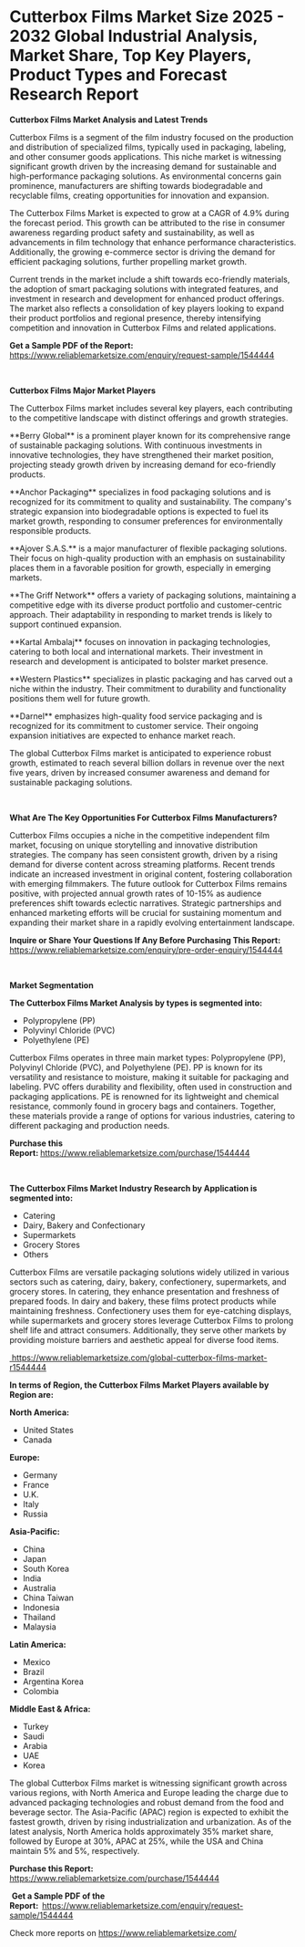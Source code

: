 <p><h1>Cutterbox Films Market Size 2025 - 2032 Global Industrial Analysis, Market Share, Top Key Players, Product Types and Forecast Research Report</h1></p><p><strong>Cutterbox Films Market Analysis and Latest Trends</strong></p>
<p><p>Cutterbox Films is a segment of the film industry focused on the production and distribution of specialized films, typically used in packaging, labeling, and other consumer goods applications. This niche market is witnessing significant growth driven by the increasing demand for sustainable and high-performance packaging solutions. As environmental concerns gain prominence, manufacturers are shifting towards biodegradable and recyclable films, creating opportunities for innovation and expansion.</p><p>The Cutterbox Films Market is expected to grow at a CAGR of 4.9% during the forecast period. This growth can be attributed to the rise in consumer awareness regarding product safety and sustainability, as well as advancements in film technology that enhance performance characteristics. Additionally, the growing e-commerce sector is driving the demand for efficient packaging solutions, further propelling market growth.</p><p>Current trends in the market include a shift towards eco-friendly materials, the adoption of smart packaging solutions with integrated features, and investment in research and development for enhanced product offerings. The market also reflects a consolidation of key players looking to expand their product portfolios and regional presence, thereby intensifying competition and innovation in Cutterbox Films and related applications.</p></p>
<p><strong>Get a Sample PDF of the Report:&nbsp;</strong> <a href="https://www.reliablemarketsize.com/enquiry/request-sample/1544444?utm_campaign=1885&utm_medium=2&utm_source=Github&utm_content=ia&utm_term=01022025&utm_id=cutterbox-films">https://www.reliablemarketsize.com/enquiry/request-sample/1544444</a></p>
<p>&nbsp;</p>
<p><strong>Cutterbox Films Major Market Players</strong></p>
<p><p>The Cutterbox Films market includes several key players, each contributing to the competitive landscape with distinct offerings and growth strategies. </p><p>**Berry Global** is a prominent player known for its comprehensive range of sustainable packaging solutions. With continuous investments in innovative technologies, they have strengthened their market position, projecting steady growth driven by increasing demand for eco-friendly products.</p><p>**Anchor Packaging** specializes in food packaging solutions and is recognized for its commitment to quality and sustainability. The company's strategic expansion into biodegradable options is expected to fuel its market growth, responding to consumer preferences for environmentally responsible products.</p><p>**Ajover S.A.S.** is a major manufacturer of flexible packaging solutions. Their focus on high-quality production with an emphasis on sustainability places them in a favorable position for growth, especially in emerging markets.</p><p>**The Griff Network** offers a variety of packaging solutions, maintaining a competitive edge with its diverse product portfolio and customer-centric approach. Their adaptability in responding to market trends is likely to support continued expansion.</p><p>**Kartal Ambalaj** focuses on innovation in packaging technologies, catering to both local and international markets. Their investment in research and development is anticipated to bolster market presence.</p><p>**Western Plastics** specializes in plastic packaging and has carved out a niche within the industry. Their commitment to durability and functionality positions them well for future growth.</p><p>**Darnel** emphasizes high-quality food service packaging and is recognized for its commitment to customer service. Their ongoing expansion initiatives are expected to enhance market reach.</p><p>The global Cutterbox Films market is anticipated to experience robust growth, estimated to reach several billion dollars in revenue over the next five years, driven by increased consumer awareness and demand for sustainable packaging solutions.</p></p>
<p>&nbsp;</p>
<p><strong>What Are The Key Opportunities For Cutterbox Films Manufacturers?</strong></p>
<p><p>Cutterbox Films occupies a niche in the competitive independent film market, focusing on unique storytelling and innovative distribution strategies. The company has seen consistent growth, driven by a rising demand for diverse content across streaming platforms. Recent trends indicate an increased investment in original content, fostering collaboration with emerging filmmakers. The future outlook for Cutterbox Films remains positive, with projected annual growth rates of 10-15% as audience preferences shift towards eclectic narratives. Strategic partnerships and enhanced marketing efforts will be crucial for sustaining momentum and expanding their market share in a rapidly evolving entertainment landscape.</p></p>
<p><strong>Inquire or Share Your Questions If Any Before Purchasing This Report:</strong> <a href="https://www.reliablemarketsize.com/enquiry/pre-order-enquiry/1544444?utm_campaign=1885&utm_medium=2&utm_source=Github&utm_content=ia&utm_term=01022025&utm_id=cutterbox-films">https://www.reliablemarketsize.com/enquiry/pre-order-enquiry/1544444</a></p>
<p>&nbsp;</p>
<p><strong>Market Segmentation</strong></p>
<p><strong>The Cutterbox Films Market Analysis by types is segmented into:</strong></p>
<p><ul><li>Polypropylene (PP)</li><li>Polyvinyl Chloride (PVC)</li><li>Polyethylene (PE)</li></ul></p>
<p><p>Cutterbox Films operates in three main market types: Polypropylene (PP), Polyvinyl Chloride (PVC), and Polyethylene (PE). PP is known for its versatility and resistance to moisture, making it suitable for packaging and labeling. PVC offers durability and flexibility, often used in construction and packaging applications. PE is renowned for its lightweight and chemical resistance, commonly found in grocery bags and containers. Together, these materials provide a range of options for various industries, catering to different packaging and production needs.</p></p>
<p><strong>Purchase this Report:&nbsp;</strong><a href="https://www.reliablemarketsize.com/purchase/1544444?utm_campaign=1885&utm_medium=2&utm_source=Github&utm_content=ia&utm_term=01022025&utm_id=cutterbox-films">https://www.reliablemarketsize.com/purchase/1544444</a></p>
<p>&nbsp;</p>
<p><strong>The Cutterbox Films Market Industry Research by Application is segmented into:</strong></p>
<p><ul><li>Catering</li><li>Dairy, Bakery and Confectionary</li><li>Supermarkets</li><li>Grocery Stores</li><li>Others</li></ul></p>
<p><p>Cutterbox Films are versatile packaging solutions widely utilized in various sectors such as catering, dairy, bakery, confectionery, supermarkets, and grocery stores. In catering, they enhance presentation and freshness of prepared foods. In dairy and bakery, these films protect products while maintaining freshness. Confectionery uses them for eye-catching displays, while supermarkets and grocery stores leverage Cutterbox Films to prolong shelf life and attract consumers. Additionally, they serve other markets by providing moisture barriers and aesthetic appeal for diverse food items.</p></p>
<p><a href="https://www.reliablemarketsize.com/global-cutterbox-films-market-r1544444?utm_campaign=1885&utm_medium=2&utm_source=Github&utm_content=ia&utm_term=01022025&utm_id=cutterbox-films">&nbsp;https://www.reliablemarketsize.com/global-cutterbox-films-market-r1544444</a></p>
<p><strong>In terms of Region, the Cutterbox Films Market Players available by Region are:</strong></p>
<p>
    <p> <strong> North America: </strong>
        <ul>
            <li>United States</li>
            <li>Canada</li>
        </ul>
        </p> 
    <p> <strong> Europe: </strong>
        <ul>
            <li>Germany</li>
            <li>France</li>
            <li>U.K.</li>
            <li>Italy</li>
            <li>Russia</li>
        </ul>
        </p> 
    <p> <strong> Asia-Pacific: </strong>
        <ul>
            <li>China</li>
            <li>Japan</li>
            <li>South Korea</li>
            <li>India</li>
            <li>Australia</li>
            <li>China Taiwan</li>
            <li>Indonesia</li>
            <li>Thailand</li>
            <li>Malaysia</li>
        </ul>
        </p> 
    <p> <strong> Latin America: </strong>
        <ul>
            <li>Mexico</li>
            <li>Brazil</li>
            <li>Argentina Korea</li>
            <li>Colombia</li>
        </ul>
        </p> 
    <p> <strong> Middle East & Africa: </strong>
        <ul>
            <li>Turkey</li>
            <li>Saudi</li>
            <li>Arabia</li>
            <li>UAE</li>
            <li>Korea</li>
        </ul>
    </p>
    </p>
<p><p>The global Cutterbox Films market is witnessing significant growth across various regions, with North America and Europe leading the charge due to advanced packaging technologies and robust demand from the food and beverage sector. The Asia-Pacific (APAC) region is expected to exhibit the fastest growth, driven by rising industrialization and urbanization. As of the latest analysis, North America holds approximately 35% market share, followed by Europe at 30%, APAC at 25%, while the USA and China maintain 5% and 5%, respectively.</p></p>
<p><strong>Purchase this Report: </strong><a href="https://www.reliablemarketsize.com/purchase/1544444?utm_campaign=1885&utm_medium=2&utm_source=Github&utm_content=ia&utm_term=01022025&utm_id=cutterbox-films">https://www.reliablemarketsize.com/purchase/1544444</a></p>
<p>&nbsp;<strong>Get a Sample PDF of the Report:&nbsp;&nbsp;</strong><a href="https://www.reliablemarketsize.com/enquiry/request-sample/1544444?utm_campaign=1885&utm_medium=2&utm_source=Github&utm_content=ia&utm_term=01022025&utm_id=cutterbox-films">https://www.reliablemarketsize.com/enquiry/request-sample/1544444</a></p>
<p><strong></strong></p>
<p>Check more reports on <a href="https://www.reliablemarketsize.com/?utm_campaign=1885&utm_medium=2&utm_source=Github&utm_content=ia&utm_term=01022025&utm_id=cutterbox-films">https://www.reliablemarketsize.com/</a></p>